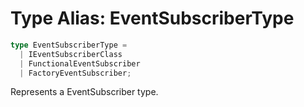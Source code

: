 # Type Alias: EventSubscriberType

```ts
type EventSubscriberType = 
  | IEventSubscriberClass
  | FunctionalEventSubscriber
  | FactoryEventSubscriber;
```

Represents a EventSubscriber type.
